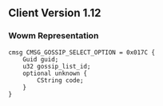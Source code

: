 ## Client Version 1.12

### Wowm Representation
```rust,ignore
cmsg CMSG_GOSSIP_SELECT_OPTION = 0x017C {
    Guid guid;    
    u32 gossip_list_id;    
    optional unknown {    
        CString code;        
    }    
}

```
